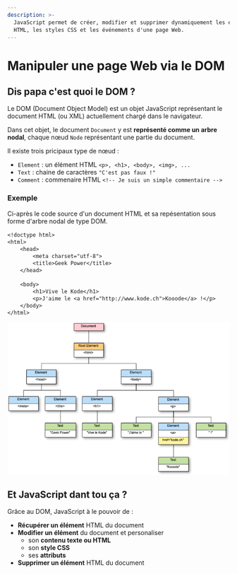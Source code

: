```yaml
---
description: >-
  JavaScript permet de créer, modifier et supprimer dynamiquement les éléments
  HTML, les styles CSS et les événements d'une page Web.
---
```


# Manipuler une page Web via le DOM

## Dis papa c'est quoi le DOM ?

Le DOM \(Document Object Model\) est un objet JavaScript représentant le document HTML \(ou XML\) actuellement chargé dans le navigateur.

Dans cet objet, le document `Document` y est **représenté comme un arbre nodal**, chaque nœud `Node` représentant une partie du document.

Il existe trois pricipaux type de nœud :

* `Element` : un élément HTML `<p>, <h1>, <body>, <img>, ...`
* `Text` : chaine de caractères `"C'est pas faux !"`
* `Comment` : commenaire HTML `<!-- Je suis un simple commentaire -->`

### Exemple

Ci-après le code source d'un document HTML et sa repésentation sous forme d'arbre nodal de type DOM.

```markup
<!doctype html>
<html>
    <head>
        <meta charset="utf-8">
        <title>Geek Power</title>
    </head>

    <body>
        <h1>Vive le Kode</h1>
        <p>J'aime le <a href="http://www.kode.ch">Kooode</a> !</p>
    </body>
</html>
```

![Repr&#xE9;sentation du DOM](../../.gitbook/assets/dom-arbre-nodal-petit.png)

## Et JavaScript dant tou ça ?

Grâce au DOM, JavaScript à le pouvoir de :

* **Récupérer un élément** HTML du document
* **Modifier un élément** du document et personaliser
  * son **contenu texte ou HTML**
  * son **style CSS**
  * ses **attributs**
* **Supprimer un élément** HTML du document

